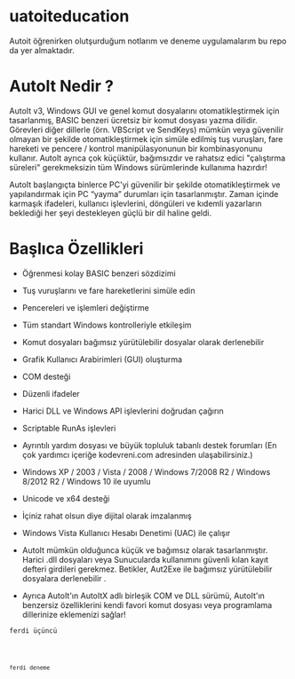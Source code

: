 # uatoiteducation
Autoit öğrenirken olutşurduğum notlarım ve deneme uygulamalarım bu repo da yer almaktadır.

# AutoIt Nedir ?

AutoIt v3, Windows GUI ve genel komut dosyalarını otomatikleştirmek için tasarlanmış, BASIC benzeri ücretsiz bir komut dosyası yazma dilidir. Görevleri diğer dillerle (örn. VBScript ve SendKeys) mümkün veya güvenilir olmayan bir şekilde otomatikleştirmek için simüle edilmiş tuş vuruşları, fare hareketi ve pencere / kontrol manipülasyonunun bir kombinasyonunu kullanır. AutoIt ayrıca çok küçüktür, bağımsızdır ve rahatsız edici "çalıştırma süreleri" gerekmeksizin tüm Windows sürümlerinde kullanıma hazırdır!

AutoIt başlangıçta binlerce PC'yi güvenilir bir şekilde otomatikleştirmek ve yapılandırmak için PC “yayma” durumları için tasarlanmıştır. Zaman içinde karmaşık ifadeleri, kullanıcı işlevlerini, döngüleri ve kıdemli yazarların beklediği her şeyi destekleyen güçlü bir dil haline geldi.

# Başlıca Özellikleri

- Öğrenmesi kolay BASIC benzeri sözdizimi
- Tuş vuruşlarını ve fare hareketlerini simüle edin
- Pencereleri ve işlemleri değiştirme
- Tüm standart Windows kontrolleriyle etkileşim
- Komut dosyaları bağımsız yürütülebilir dosyalar olarak derlenebilir
- Grafik Kullanıcı Arabirimleri (GUI) oluşturma
- COM desteği
- Düzenli ifadeler
- Harici DLL ve Windows API işlevlerini doğrudan çağırın
- Scriptable RunAs işlevleri
- Ayrıntılı yardım dosyası ve büyük topluluk tabanlı destek forumları (En çok yardımcı içeriğe kodevreni.com adresinden ulaşabilirsiniz.)
- Windows XP / 2003 / Vista / 2008 / Windows 7/2008 R2 / Windows 8/2012 R2 / Windows 10 ile uyumlu
- Unicode ve x64 desteği
- İçiniz rahat olsun diye dijital olarak imzalanmış
- Windows Vista Kullanıcı Hesabı Denetimi (UAC) ile çalışır
- AutoIt mümkün olduğunca küçük ve bağımsız olarak tasarlanmıştır. Harici .dll dosyaları veya Sunucularda kullanımını güvenli kılan kayıt defteri girdileri gerekmez. Betikler, Aut2Exe ile bağımsız yürütülebilir dosyalara derlenebilir .

- Ayrıca AutoIt'ın AutoItX adlı birleşik COM ve DLL sürümü, AutoIt'ın benzersiz özelliklerini kendi favori komut dosyası veya programlama dillerinize eklemenizi sağlar!

``` 
ferdi üçüncü
``` 


<code>
	
	ferdi deneme
</code>
